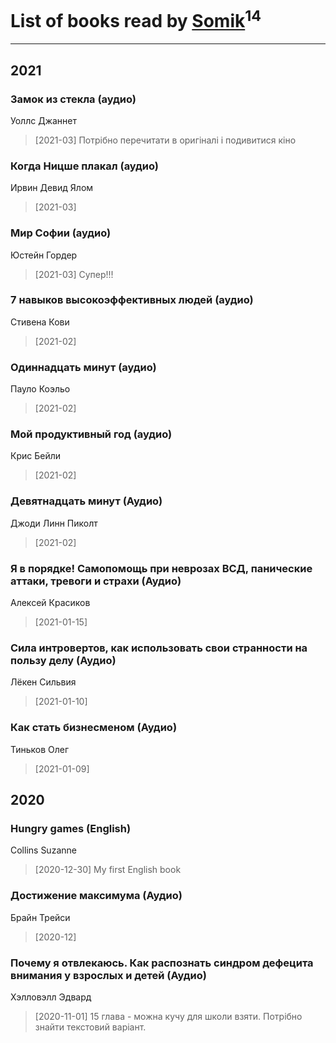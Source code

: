 # List of books read by [Somik](https://www.facebook.com/profile.php?id=100006761945842)<sup>14</sup>
---

## 2021

### Замок из стекла (аудио)
Уоллс Джаннет
> [2021-03] Потрібно перечитати в оригіналі і подивитися кіно


### Когда Ницше плакал (аудио)
Ирвин Девид Ялом
> [2021-03] 


### Мир Софии (аудио)
Юстейн Гордер
> [2021-03] Супер!!!


### 7 навыков высокоэффективных людей (аудио)
Стивена Кови
> [2021-02] 


### Одиннадцать минут (аудио)
Пауло Коэльо
> [2021-02] 


### Мой продуктивный год (аудио)
Крис Бейли
> [2021-02] 


### Девятнадцать минут (Аудио)
Джоди Линн Пиколт
> [2021-02] 


### Я в порядке! Самопомощь при неврозах ВСД, панические аттаки, тревоги и страхи (Аудио)
Алексей Красиков
> [2021-01-15] 


### Сила интровертов, как использовать свои странности на пользу делу (Аудио)
Лёкен Сильвия
> [2021-01-10] 


### Как стать бизнесменом (Аудио)
Тиньков Олег
> [2021-01-09] 





## 2020

### Hungry games (English)
Collins Suzanne
> [2020-12-30] My first English book


### Достижение максимума (Аудио)
Брайн Трейси
> [2020-12] 


### Почему я отвлекаюсь. Как распознать синдром дефецита внимания у взрослых и детей (Аудио)
Хэлловэлл Эдвард
> [2020-11-01] 15 глава - можна кучу для школи взяти. Потрібно знайти текстовий варіант.



